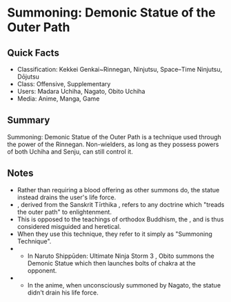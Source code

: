 # Summoning: Demonic Statue of the Outer Path

## Quick Facts
- Classification: Kekkei Genkai~Rinnegan, Ninjutsu, Space–Time Ninjutsu, Dōjutsu
- Class: Offensive, Supplementary
- Users: Madara Uchiha, Nagato, Obito Uchiha
- Media: Anime, Manga, Game

## Summary
Summoning: Demonic Statue of the Outer Path is a technique used through the power of the Rinnegan. Non-wielders, as long as they possess powers of both Uchiha and Senju, can still control it.

## Notes
- Rather than requiring a blood offering as other summons do, the statue instead drains the user's life force.
- , derived from the Sanskrit Tīrthika , refers to any doctrine which "treads the outer path" to enlightenment.
- This is opposed to the teachings of orthodox Buddhism, the , and is thus considered misguided and heretical.
- When they use this technique, they refer to it simply as "Summoning Technique".
- * In Naruto Shippūden: Ultimate Ninja Storm 3 , Obito summons the Demonic Statue which then launches bolts of chakra at the opponent.
- * In the anime, when unconsciously summoned by Nagato, the statue didn't drain his life force.
